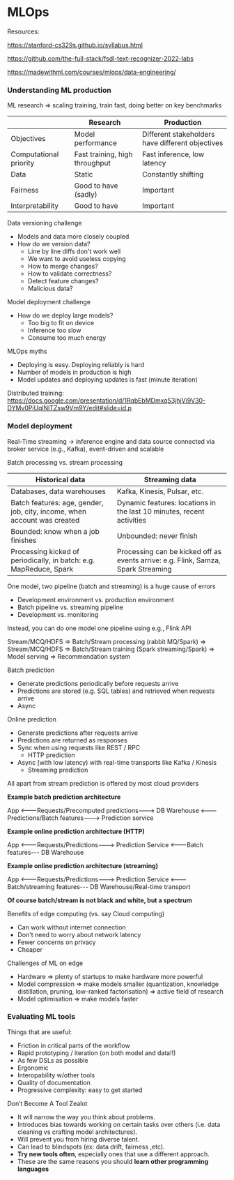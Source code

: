 # MLOps

Resources:

https://stanford-cs329s.github.io/syllabus.html

https://github.com/the-full-stack/fsdl-text-recognizer-2022-labs

https://madewithml.com/courses/mlops/data-engineering/


### Understanding ML production

ML research => scaling training, train fast, doing better on key benchmarks

|                        | Research                       | Production                                       |
| ---------------------- | ------------------------------ | ------------------------------------------------ |
| Objectives             | Model performance              | Different stakeholders have different objectives |
| Computational priority | Fast training, high throughput | Fast inference, low latency                      |
| Data                   | Static                         | Constantly shifting                              |
| Fairness               | Good to have (sadly)           | Important                                        |
| Interpretability       | Good to have                   | Important                                        |

Data versioning challenge

- Models and data more closely coupled
- How do we version data?
  - Line by line diffs don't work well
  - We want to avoid useless copying
  - How to merge changes?
  - How to validate correctness?
  - Detect feature changes?
  - Malicious data?
 
Model deployment challenge

- How do we deploy large models?
  - Too big to fit on device
  - Inference too slow
  - Consume too much energy

MLOps myths

- Deploying is easy. Deploying reliably is hard
- Number of models in production is high
- Model updates and deploying updates is fast (minute iteration)


Distributed training: https://docs.google.com/presentation/d/1RqbEbMDmxq53jhjVi9V30-DYMv0PiUqlNlTZsw9Vm9Y/edit#slide=id.p


### Model deployment

Real-Time streaming -> inference engine and data source connected via broker service (e.g., Kafka), event-driven and scalable

Batch processing vs. stream processing

| Historical data                                                          | Streaming data                                                                    |
| ------------------------------------------------------------------------ | --------------------------------------------------------------------------------- |
| Databases, data warehouses                                               | Kafka, Kinesis, Pulsar, etc.                                                      |
| Batch features: age, gender, job, city, income, when account was created | Dynamic features: locations in the last 10 minutes, recent activities             |
| Bounded: know when a job finishes                                        | Unbounded: never finish                                                           |
| Processing kicked of periodically, in batch: e.g. MapReduce, Spark       | Processing can be kicked off as events arrive: e.g. Flink, Samza, Spark Streaming |

One model, two pipeline (batch and streaming) is a huge cause of errors

- Development environment vs. production environment
- Batch pipeline vs. streaming pipeline
- Development vs. monitoring

Instead, you can do one model one pipeline using e.g., Flink API

Stream/MCQ/HDFS => Batch/Stream processing (rabbit MQ/Spark) => Stream/MCQ/HDFS => Batch/Stream training (Spark streaming/Spark) => Model serving => Recommendation system

Batch prediction
- Generate predictions periodically before requests arrive
- Predictions are stored (e.g. SQL tables) and retrieved when requests arrive
- Async

Online prediction
- Generate predictions after requests arrive
- Predictions are returned as responses
- Sync when using requests like REST / RPC
  - HTTP prediction
- Async [with low latency) with real-time transports like Kafka / Kinesis
  - Streaming prediction

All apart from stream prediction is offered by most cloud providers

**Example batch prediction architecture**

App <---Requests/Precomputed predictions---> DB Warehouse <---Predictions/Batch features---> Prediction service

**Example online prediction architecture (HTTP)**

App <---Requests/Predictions---> Prediction Service <---Batch features--- DB Warehouse

**Example online prediction architecture (streaming)**

App <---Requests/Predictions---> Prediction Service <---Batch/streaming features--- DB Warehouse/Real-time transport

**Of course batch/stream is not black and white, but a spectrum**

Benefits of edge computing (vs. say Cloud computing)

- Can work without internet connection
- Don't need to worry about network latency
- Fewer concerns on privacy
- Cheaper

Challenges of ML on edge

- Hardware => plenty of startups to make hardware more powerful
- Model compression => make models smaller (quantization, knowledge distillation, pruning, low-ranked factorisation) => active field of research
- Model optimisation => make models faster


### Evaluating ML tools

Things that are useful:

- Friction in critical parts of the workflow
- Rapid prototyping / iteration (on both model and data!!)
- As few DSLs as possible
- Ergonomic
- Interopability w/other tools
- Quality of documentation
- Progressive complexity: easy to get started

Don’t Become A Tool Zealot

- It will narrow the way you think about problems.
- Introduces bias towards working on certain tasks over others (i.e. data cleaning vs crafting model architectures).
- Will prevent you from hiring diverse talent.
- Can lead to blindspots (ex: data drift, fairness ,etc).
- **Try new tools often**, especially ones that use a different approach.
- These are the same reasons you should **learn other programming languages**




